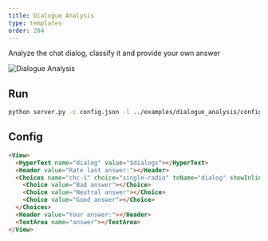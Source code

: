 ```yaml
---
title: Dialogue Analysis
type: templates
order: 204
---
```


Analyze the chat dialog, classify it and provide your own answer

<img src="/images/screens/dialogue_analysis.png" class="img-template-example" title="Dialogue Analysis" />

## Run

```bash
python server.py -c config.json -l ../examples/dialogue_analysis/config.xml -i ../examples/dialogue_analysis/tasks.json -o output
```

## Config 

```html
<View>
  <HyperText name="dialog" value="$dialogs"></HyperText>
  <Header value="Rate last answer:"></Header>
  <Choices name="chc-1" choice="single-radio" toName="dialog" showInline="true">
    <Choice value="Bad answer"></Choice>
    <Choice value="Neutral answer"></Choice>
    <Choice value="Good answer"></Choice>
  </Choices>
  <Header value="Your answer:"></Header>
  <TextArea name="answer"></TextArea>
</View>
```
